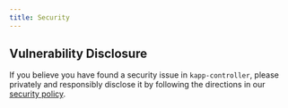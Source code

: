```yaml
---
title: Security
---
```


## Vulnerability Disclosure

If you believe you have found a security issue in `kapp-controller`, please privately and responsibly disclose it by following the directions in our [security policy](/shared/docs/latest/security-policy).
